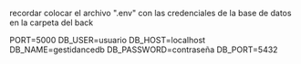 recordar colocar el archivo ".env" con las credenciales de la base de datos en la carpeta del back

PORT=5000
DB_USER=usuario
DB_HOST=localhost
DB_NAME=gestidancedb
DB_PASSWORD=contraseña
DB_PORT=5432
